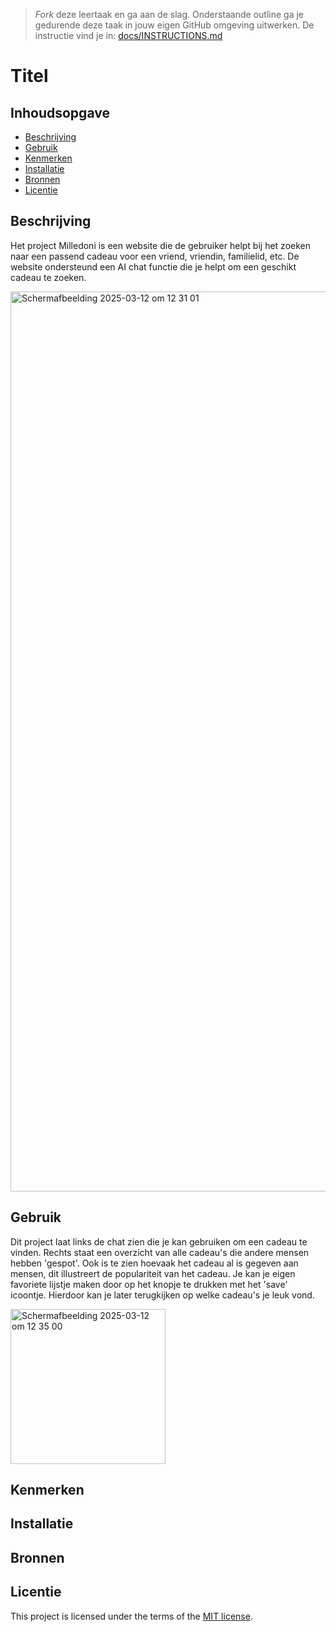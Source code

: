 > _Fork_ deze leertaak en ga aan de slag. Onderstaande outline ga je gedurende deze taak in jouw eigen GitHub omgeving uitwerken. De instructie vind je in: [docs/INSTRUCTIONS.md](docs/INSTRUCTIONS.md)

# Titel
<!-- Geef je project een titel en schrijf in één zin wat het is -->

## Inhoudsopgave

  * [Beschrijving](#beschrijving)
  * [Gebruik](#gebruik)
  * [Kenmerken](#kenmerken)
  * [Installatie](#installatie)
  * [Bronnen](#bronnen)
  * [Licentie](#licentie)

## Beschrijving
Het project Milledoni is een website die de gebruiker helpt bij het zoeken naar een passend cadeau voor een vriend, vriendin, familielid, etc. De website ondersteund een AI chat functie die je helpt om een geschikt cadeau te zoeken. 

<img width="1440" alt="Scherm­afbeelding 2025-03-12 om 12 31 01" src="https://github.com/user-attachments/assets/38e9c387-d3fe-4238-a86a-5702701cdcee" />
<!-- Voeg een link toe naar Github Pages 🌐-->

## Gebruik
<!--Bij Gebruik staat hoe je project er uit ziet, hoe het werkt en wat je er mee kan. -->
Dit project laat links de chat zien die je kan gebruiken om een cadeau te vinden. Rechts staat een overzicht van alle cadeau's die andere mensen hebben 'gespot'. Ook is te zien hoevaak het cadeau al is gegeven aan mensen, dit illustreert de populariteit van het cadeau. Je kan je eigen favoriete lijstje maken door op het knopje te drukken met het 'save' icoontje. Hierdoor kan je later terugkijken op welke cadeau's je leuk vond.

<img width="248" alt="Scherm­afbeelding 2025-03-12 om 12 35 00" src="https://github.com/user-attachments/assets/b296dfde-781d-4da2-9d39-3c0c988d370d" />

## Kenmerken
<!-- Bij Kenmerken staat welke technieken zijn gebruikt en hoe. Wat is de HTML structuur? Wat zijn de belangrijkste dingen in CSS? Wat is er met Javascript gedaan en hoe? Misschien heb je een framwork of library gebruikt? -->

## Installatie
<!-- Bij Instalatie staat hoe een andere developer aan jouw repo kan werken -->

## Bronnen

## Licentie

This project is licensed under the terms of the [MIT license](./LICENSE).
